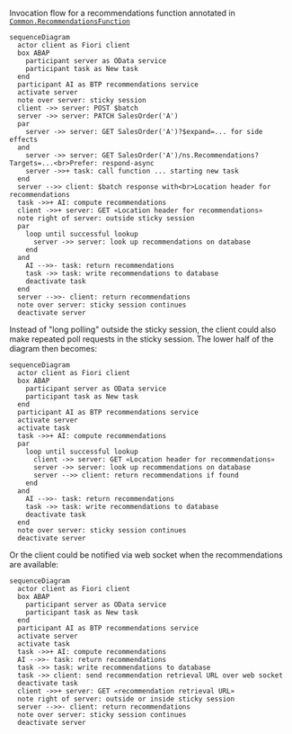 Invocation flow for a recommendations function annotated in [`Common.RecommendationsFunction`](../vocabularies/Common.md#RecommendationsFunction)

```mermaid
sequenceDiagram
  actor client as Fiori client
  box ABAP
    participant server as OData service
    participant task as New task
  end
  participant AI as BTP recommendations service
  activate server
  note over server: sticky session
  client ->> server: POST $batch
  server ->> server: PATCH SalesOrder('A')
  par
    server ->> server: GET SalesOrder('A')?$expand=... for side effects
  and
    server ->> server: GET SalesOrder('A')/ns.Recommendations?Targets=...<br>Prefer: respond-async
    server ->>+ task: call function ... starting new task
  end
  server -->> client: $batch response with<br>Location header for recommendations
  task ->>+ AI: compute recommendations
  client ->>+ server: GET «Location header for recommendations»
  note right of server: outside sticky session
  par
    loop until successful lookup
      server ->> server: look up recommendations on database
    end
  and
    AI -->>- task: return recommendations
    task ->> task: write recommendations to database
    deactivate task
  end
  server -->>- client: return recommendations
  note over server: sticky session continues
  deactivate server
```

Instead of "long polling" outside the sticky session, the client could also make repeated poll requests in the sticky session.
The lower half of the diagram then becomes:
```mermaid
sequenceDiagram
  actor client as Fiori client
  box ABAP
    participant server as OData service
    participant task as New task
  end
  participant AI as BTP recommendations service
  activate server
  activate task
  task ->>+ AI: compute recommendations
  par
    loop until successful lookup
      client ->> server: GET «Location header for recommendations»
      server ->> server: look up recommendations on database
      server -->> client: return recommendations if found
    end
  and
    AI -->>- task: return recommendations
    task ->> task: write recommendations to database
    deactivate task
  end
  note over server: sticky session continues
  deactivate server
```

Or the client could be notified via web socket when the recommendations are available:
```mermaid
sequenceDiagram
  actor client as Fiori client
  box ABAP
    participant server as OData service
    participant task as New task
  end
  participant AI as BTP recommendations service
  activate server
  activate task
  task ->>+ AI: compute recommendations
  AI -->>- task: return recommendations
  task ->> task: write recommendations to database
  task ->> client: send recommendation retrieval URL over web socket
  deactivate task
  client ->>+ server: GET «recommendation retrieval URL»
  note right of server: outside or inside sticky session
  server -->>- client: return recommendations
  note over server: sticky session continues
  deactivate server
```
